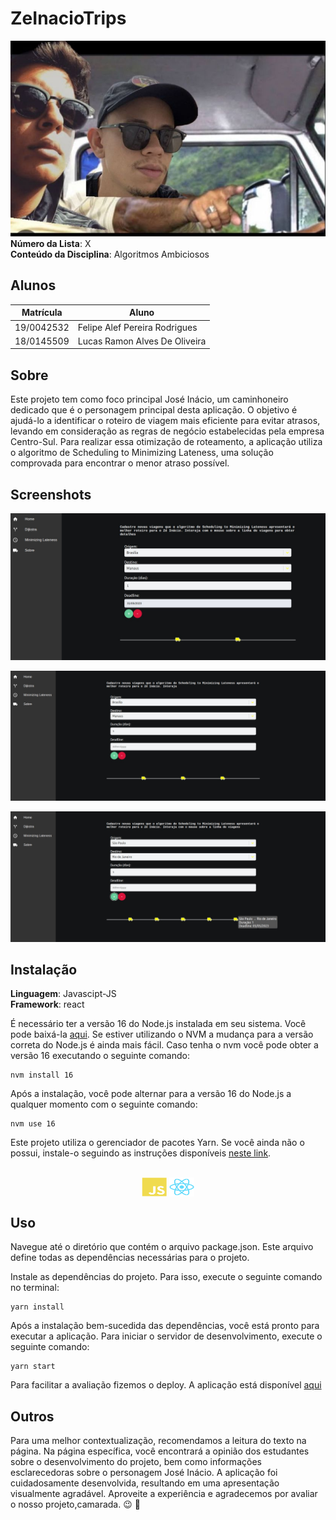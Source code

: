 # ZeInacioTrips
![img](./src/assets/montagem2_resized.jpeg)
**Número da Lista**: X<br>
**Conteúdo da Disciplina**: Algoritmos Ambiciosos<br>

## Alunos
|Matrícula | Aluno |
| -- | -- |
| 19/0042532  |  Felipe Alef Pereira Rodrigues |
| 18/0145509  |  Lucas Ramon Alves De Oliveira |

## Sobre 
Este projeto tem como foco principal José Inácio, um caminhoneiro dedicado que é o personagem principal desta aplicação. O objetivo é ajudá-lo a identificar o roteiro de viagem mais eficiente para evitar atrasos, levando em consideração as regras de negócio estabelecidas pela empresa Centro-Sul. Para realizar essa otimização de roteamento, a aplicação utiliza o algoritmo de Scheduling to Minimizing Lateness, uma solução comprovada para encontrar o menor atraso possível.  

## Screenshots
![img](./doc/documentacao4.jpeg)

![img](./doc/documentacao5.jpeg)

![img](./doc/documentacao6.jpeg)
## Instalação 
**Linguagem**: Javascipt-JS<br>
**Framework**: react<br>

É necessário ter a versão 16 do Node.js instalada em seu sistema. Você pode baixá-la [aqui](https://nodejs.org/en/download). Se estiver utilizando o NVM a mudança para a versão correta do Node.js é ainda mais fácil. Caso tenha o nvm você pode obter a versão 16 executando o seguinte comando:
```
nvm install 16
```
Após a instalação, você pode alternar para a versão 16 do Node.js a qualquer momento com o seguinte comando:

```
nvm use 16

```

Este projeto utiliza o gerenciador de pacotes Yarn. Se você ainda não o possui, instale-o seguindo as instruções disponíveis [neste link](https://yarnpkg.com/getting-started/install).

<div style="display: inline_block" align="center"><br>
  <img align="center" alt="Judeu-Js" height="30" width="40" src="https://raw.githubusercontent.com/devicons/devicon/master/icons/javascript/javascript-plain.svg">
  <img align="center" alt="Judeu-React" height="30" width="40" src="https://raw.githubusercontent.com/devicons/devicon/master/icons/react/react-original.svg">
 </div> 

## Uso 
Navegue até o diretório que contém o arquivo package.json. Este arquivo define todas as dependências necessárias para o projeto.

Instale as dependências do projeto. Para isso, execute o seguinte comando no terminal:

```
yarn install

```
Após a instalação bem-sucedida das dependências, você está pronto para executar a aplicação. Para iniciar o servidor de desenvolvimento, execute o seguinte comando:

```
yarn start
```
Para facilitar a avaliação fizemos o deploy. A aplicação está disponível [aqui](https://greed-ze-inacio-trips2.vercel.app/)
## Outros 
Para uma melhor contextualização, recomendamos a leitura do texto na página. Na página específica, você encontrará a opinião dos estudantes sobre o desenvolvimento do projeto, bem como informações esclarecedoras sobre o personagem José Inácio. A aplicação foi cuidadosamente desenvolvida, resultando em uma apresentação visualmente agradável. Aproveite a experiência e agradecemos por avaliar o nosso projeto,camarada. :wink: :handshake: 





